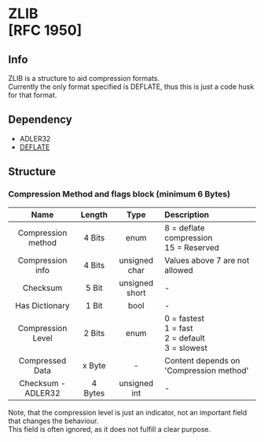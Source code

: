 # ZLIB<br>[RFC 1950]

## Info
ZLIB is a structure to aid compression formats.<br>
Currently the only format specified is DEFLATE, thus this is just a code husk for that format. 

## Dependency
- ADLER32
- [DEFLATE](../DEFLATE/README.md)

## Structure
### Compression Method and flags block (minimum 6 Bytes)
|Name|Length|Type| Description |
|:-:|:-:|:-:|:-|
|Compression method |4  Bits| enum | 8 = deflate compression<br> 15 = Reserved|
|Compression info |4 Bits | unsigned char | Values above 7 are not allowed |
|Checksum | 5 Bit| unsigned short| - |
|Has Dictionary| 1 Bit | bool | - |
|Compression Level| 2 Bits | enum | 0 = fastest <br>1 = fast <br>2 = default <br>3 = slowest  |
| Compressed Data| x Byte | - | Content depends on 'Compression method' |
| Checksum - ADLER32  | 4 Bytes | unsigned int | - |

Note, that the compression level is just an indicator, not an important field that changes the behaviour.<Br>This field is often ignored, as it does not fulfill a clear purpose.
